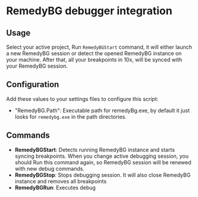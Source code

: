 # RemedyBG debugger integration 

## Usage
Select your active project, Run `RemedyBGStart` command, it will either launch a new RemedyBG session or detect the opened RemedyBG instance on your machine. After that, all your breakpoints in 10x, will be synced with your RemedyBG session. 

## Configuration
Add these values to your settings files to configure this script:

- "RemedyBG.Path": Executable path for remedyBg.exe, by default it just looks for `remedybg.exe` in the path directories.

## Commands
- **RemedyBGStart**: Detects running RemedyBG instance and starts syncing breakpoints. When you change active debugging session, you should Run this command again, so RemedyBG session will be renewed with new debug commands.
- **RemedyBGStop**: Stops debugging session. It will also close RemedyBG instance and removes all breakpoints
- **RemedyBGRun**: Executes debug

